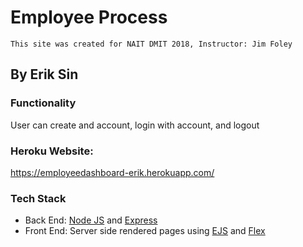 # Employee Process

`This site was created for NAIT DMIT 2018, Instructor: Jim Foley`

## By Erik Sin

### Functionality
User can create and account, login with account, and logout

### Heroku Website:
https://employeedashboard-erik.herokuapp.com/


### Tech Stack
* Back End: [Node JS](https://nodejs.org/en/) and [Express](https://expressjs.com/)
* Front End: Server side rendered pages using [EJS](https://expressjs.com/) and [Flex](https://css-tricks.com/snippets/css/a-guide-to-flexbox/)



